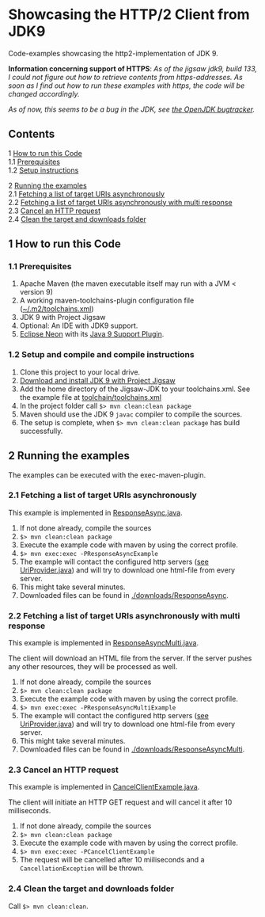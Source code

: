 # Showcasing the HTTP/2 Client from JDK9


Code-examples showcasing the http2-implementation of JDK 9.

**Information concerning support of HTTPS**: *As of the jigsaw jdk9, build 133, I could not figure out how to
retrieve contents from https-addresses. As soon as I find out how to run these examples with https, the code will be changed accordingly.*

*As of now, this seems to be a bug in the JDK, see [the OpenJDK bugtracker](https://bugs.openjdk.java.net/browse/JDK-8157482).*

## Contents
1 [How to run this Code](#howtorun) <br/>
1.1 [Prerequisites](#Prerequisites) <br/>
1.2 [Setup instructions](#Setup) <br/>

2 [Running the examples](#Running)<br/>
2.1 [Fetching a list of target URIs asynchronously](#ResponseAsync)<br/>
2.2 [Fetching a list of target URIs asynchronously with multi response](#ResponseAsyncMulti)<br/>
2.3 [Cancel an HTTP request](#CancelClient)<br/>
2.4 [Clean the target and downloads folder](#Clean)



## <a name="howtorun"></a>1 How to run this Code

### <a name="Prerequisites"></a> 1.1 Prerequisites
1. Apache Maven (the maven executable itself may run with a JVM < version 9)
1. A working maven-toolchains-plugin configuration file ([~/.m2/toolchains.xml](http://maven.apache.org/plugins/maven-toolchains-plugin/toolchains/jdk.html))
1. JDK 9 with Project Jigsaw
1. Optional: An IDE with JDK9 support. 
  1. [Eclipse Neon](http://www.eclipse.org/downloads/packages/eclipse-ide-java-ee-developers/neonr) with its [Java 9 Support Plugin](https://marketplace.eclipse.org/content/java-9-support-beta-neon).


### <a name="Setup"></a> 1.2 Setup and compile and compile instructions
1. Clone this project to your local drive.
1. [Download and install JDK 9 with Project Jigsaw](https://jdk9.java.net/jigsaw/)
1. Add the home directory of the Jigsaw-JDK to your toolchains.xml. See the example file at [toolchain/toolchains.xml](./toolchain/toolchains.xml)
1. In the project folder call `$> mvn clean:clean package`
  1. Maven should use the JDK 9 `javac` compiler to compile the sources.
1. The setup is complete, when `$> mvn clean:clean package` has build successfully.

## <a name="Running"></a> 2 Running the examples

The examples can be executed with the exec-maven-plugin.

### <a name="ResponseAsync"></a> 2.1 Fetching a list of target URIs asynchronously

This example is implemented in [ResponseAsync.java](./src/main/java/com/holisticon/jdk9/http2/strategy/ResponseAsync.java).

1. If not done already, compile the sources 
  1. `$> mvn clean:clean package`
1. Execute the example code with maven by using the correct profile.
  1. `$> mvn exec:exec -PResponseAsyncExample`
1. The example will contact the configured http servers ([see UriProvider.java](./src/main/java/com/holisticon/jdk9/http2/util/UriProvider.java)) and will try to download one html-file from every server.
  1. This might take several minutes.
1. Downloaded files can be found in [./downloads/ResponseAsync](./downloads/ResponseAsync).

### <a name="ResponseAsyncMulti"></a> 2.2 Fetching a list of target URIs asynchronously with multi response

This example is implemented in [ResponseAsyncMulti.java](./src/main/java/com/holisticon/jdk9/http2/strategy/ResponseAsyncMulti.java).

The client will download an HTML file from the server. If the server pushes any other resources, they will be processed as well.

1. If not done already, compile the sources 
  1. `$> mvn clean:clean package`
1. Execute the example code with maven by using the correct profile.
  1. `$> mvn exec:exec -PResponseAsyncMultiExample`
1. The example will contact the configured http servers ([see UriProvider.java](./src/main/java/com/holisticon/jdk9/http2/util/UriProvider.java)) and will try to download one html-file from every server.
  1. This might take several minutes.
1. Downloaded files can be found in [./downloads/ResponseAsyncMulti](./downloads/ResponseAsyncMulti).

### <a name="CancelClient"></a> 2.3 Cancel an HTTP request

This example is implemented in [CancelClientExample.java](./src/main/java/com/holisticon/jdk9/http2/CancelClientExample.java).

The client will initiate an HTTP GET request and will cancel it after 10 milliseconds. 

1. If not done already, compile the sources 
  1. `$> mvn clean:clean package`
1. Execute the example code with maven by using the correct profile.
  1. `$> mvn exec:exec -PCancelClientExample`
1. The request will be cancelled after 10 miiliseconds and a ``CancellationException`` will be thrown.


### <a name="Clean"></a> 2.4 Clean the target and downloads folder

Call `$> mvn clean:clean`.
